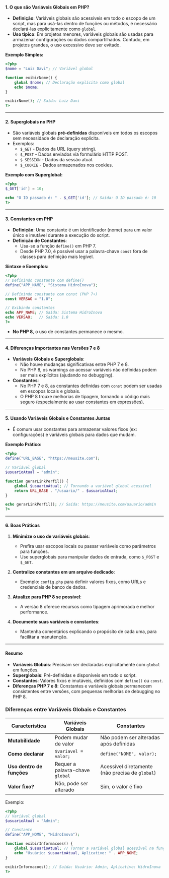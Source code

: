 #### **1. O que são Variáveis Globais em PHP?**

- **Definição**: Variáveis globais são acessíveis em todo o escopo de um script, mas para usá-las dentro de funções ou métodos, é necessário declará-las explicitamente como `global`.
- **Uso típico**: Em projetos menores, variáveis globais são usadas para armazenar configurações ou dados compartilhados. Contudo, em projetos grandes, o uso excessivo deve ser evitado.

**Exemplo Simples:**

```php
<?php
$nome = "Luiz Davi"; // Variável global

function exibirNome() {
    global $nome; // Declaração explícita como global
    echo $nome;
}

exibirNome(); // Saída: Luiz Davi
?>

```

---

#### **2. Superglobais no PHP**

- São variáveis globais **pré-definidas** disponíveis em todos os escopos sem necessidade de declaração explícita.
- Exemplos:
    - `$_GET` - Dados da URL (query string).
    - `$_POST` - Dados enviados via formulário HTTP POST.
    - `$_SESSION` - Dados da sessão atual.
    - `$_COOKIE` - Dados armazenados nos cookies.

**Exemplo com Superglobal:**

```php
<?php
$_GET['id'] = 10;

echo "O ID passado é: " . $_GET['id']; // Saída: O ID passado é: 10
?>

```

---

#### **3. Constantes em PHP**

- **Definição**: Uma constante é um identificador (nome) para um valor único e imutável durante a execução do script.
- **Definição de Constantes**:
    - Usa-se a função `define()` em PHP 7.
    - Desde PHP 7.0, é possível usar a palavra-chave `const` fora de classes para definição mais legível.

**Sintaxe e Exemplos:**

```php
<?php
// Definindo constante com define()
define("APP_NAME", "Sistema HidroInova");

// Definindo constante com const (PHP 7+)
const VERSAO = "1.0";

// Exibindo constantes
echo APP_NAME; // Saída: Sistema HidroInova
echo VERSAO;   // Saída: 1.0
?>

```

- **No PHP 8**, o uso de constantes permanece o mesmo.

---

#### **4. Diferenças Importantes nas Versões 7 e 8**

- **Variáveis Globais e Superglobais**:
    - Não houve mudanças significativas entre PHP 7 e 8.
    - No PHP 8, os warnings ao acessar variáveis não definidas podem ser mais explícitos (ajudando no debugging).
- **Constantes**:
    - No PHP 7 e 8, as constantes definidas com `const` podem ser usadas em escopos locais e globais.
    - O PHP 8 trouxe melhorias de tipagem, tornando o código mais seguro (especialmente ao usar constantes em expressões).

---

#### **5. Usando Variáveis Globais e Constantes Juntas**

- É comum usar constantes para armazenar valores fixos (ex: configurações) e variáveis globais para dados que mudam.

**Exemplo Prático:**

```php
<?php
define("URL_BASE", "https://meusite.com");

// Variável global
$usuarioAtual = "admin";

function gerarLinkPerfil() {
    global $usuarioAtual; // Tornando a variável global acessível
    return URL_BASE . "/usuario/" . $usuarioAtual;
}

echo gerarLinkPerfil(); // Saída: https://meusite.com/usuario/admin
?>

```

---

#### **6. Boas Práticas**

1. **Minimize o uso de variáveis globais**:
    
    - Prefira usar escopos locais ou passar variáveis como parâmetros para funções.
    - Use superglobais para manipular dados de entrada, como `$_POST` e `$_GET`.
2. **Centralize constantes em um arquivo dedicado**:
    
    - Exemplo: `config.php` para definir valores fixos, como URLs e credenciais de banco de dados.
3. **Atualize para PHP 8 se possível**:
    
    - A versão 8 oferece recursos como tipagem aprimorada e melhor performance.
4. **Documente suas variáveis e constantes**:
    
    - Mantenha comentários explicando o propósito de cada uma, para facilitar a manutenção.

---

#### **Resumo**

- **Variáveis Globais**: Precisam ser declaradas explicitamente com `global` em funções.
- **Superglobais**: Pré-definidas e disponíveis em todo o script.
- **Constantes**: Valores fixos e imutáveis, definidos com `define()` ou `const`.
- **Diferenças PHP 7 e 8**: Constantes e variáveis globais permanecem consistentes entre versões, com pequenas melhorias de debugging no PHP 8.

### **Diferenças entre Variáveis Globais e Constantes**

| Característica        | Variáveis Globais           | Constantes                                  |
| ------------------------- | ------------------------------- | ----------------------------------------------- |
| **Mutabilidade**          | Podem mudar de valor            | Não podem ser alteradas após definidas          |
| **Como declarar**         | `$variavel = valor;`            | `define("NOME", valor);`                        |
| **Uso dentro de funções** | Requer a palavra-chave `global` | Acessível diretamente (não precisa de `global`) |
| **Valor fixo?**           | Não, pode ser alterado          | Sim, o valor é fixo                             |
Exemplo:
```php
<?php
// Variável global
$usuarioAtual = "Admin";

// Constante
define("APP_NOME", "HidroInova");

function exibirInformacoes() {
    global $usuarioAtual; // Tornar a variável global acessível na função
    echo "Usuário: $usuarioAtual, Aplicativo: " . APP_NOME;
}

exibirInformacoes(); // Saída: Usuário: Admin, Aplicativo: HidroInova
?>

```